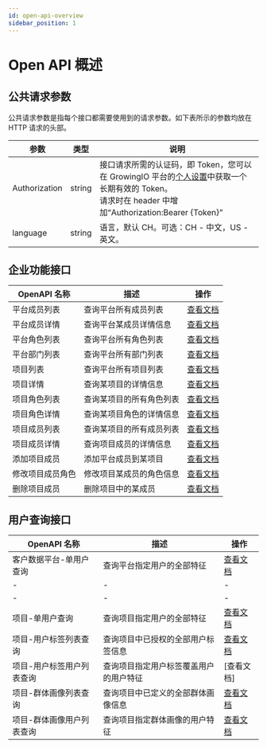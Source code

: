 ```yaml
---
id: open-api-overview
sidebar_position: 1
---
```


# Open API 概述

## 公共请求参数

公共请求参数是指每个接口都需要使用到的请求参数。如下表所示的参数均放在 HTTP 请求的头部。

| 参数          | 类型   | 说明                                                                                                                                                                                    |
| ------------- | ------ | --------------------------------------------------------------------------------------------------------------------------------------------------------------------------------------- |
| Authorization | string | 接口请求所需的认证码，即 Token，您可以在 GrowingIO 平台的[个人设置](../../product-manual/personal)中获取一个长期有效的 Token。<br/>请求时在 header 中增加“Authorization:Bearer {Token}” |
| language      | string | 语言，默认 CH。可选：CH - 中文，US - 英文。                                                                                                                                             |

## 企业功能接口

| OpenAPI 名称     | 描述                     | 操作                                               |
| ---------------- | ------------------------ | -------------------------------------------------- |
| 平台成员列表     | 查询平台所有成员列表     | [查看文档](./enterprise-api/platform-users)        |
| 平台成员详情     | 查询平台某成员详情信息   | [查看文档](./enterprise-api/platform-user)         |
| 平台角色列表     | 查询平台所有角色列表     | [查看文档](./enterprise-api/platform-roles)        |
| 平台部门列表     | 查询平台所有部门列表     | [查看文档](./enterprise-api/platform-departments)  |
| 项目列表         | 查询平台所有项目列表     | [查看文档](./enterprise-api/projects)              |
| 项目详情         | 查询某项目的详情信息     | [查看文档](./enterprise-api/project)               |
| 项目角色列表     | 查询某项目的所有角色列表 | [查看文档](./enterprise-api/project-roles)         |
| 项目角色详情     | 查询某项目角色的详情信息 | [查看文档](./enterprise-api/project-role)          |
| 项目成员列表     | 查询某项目的所有成员列表 | [查看文档](./enterprise-api/project-users)         |
| 项目成员详情     | 查询项目成员的详情信息   | [查看文档](./enterprise-api/project-user)          |
| 添加项目成员     | 添加平台成员到某项目     | [查看文档](./enterprise-api/project-user-add)      |
| 修改项目成员角色 | 修改项目某成员的角色信息 | [查看文档](./enterprise-api/project-user-role-upt) |
| 删除项目成员     | 删除项目中的某成员       | [查看文档](./enterprise-api/project-user-del)      |

## 用户查询接口

| OpenAPI 名称 | 描述                       | 操作                               |
| ------------ | -------------------------- | ---------------------------------- |
| 客户数据平台-单用户查询   | 查询平台指定用户的全部特征 | [查看文档](./user-api/dc-search-user) |
| - | - | - |
| - | - | - |
| 项目-单用户查询   | 查询项目指定用户的全部特征 | [查看文档](./user-api/project-search-user) |
| 项目-用户标签列表查询 | 查询项目中已授权的全部用户标签信息 | [查看文档](./user-api/project-tag-list) |
| 项目-用户标签用户列表查询 | 查询项目指定用户标签覆盖用户的用户特征 | [查看文档] |
| 项目-群体画像列表查询 | 查询项目中已定义的全部群体画像信息 | [查看文档](./user-api/project-segment-list) |
| 项目-群体画像用户列表查询 | 查询项目指定群体画像的用户特征 | [查看文档](./user-api/project-search-segment) |
